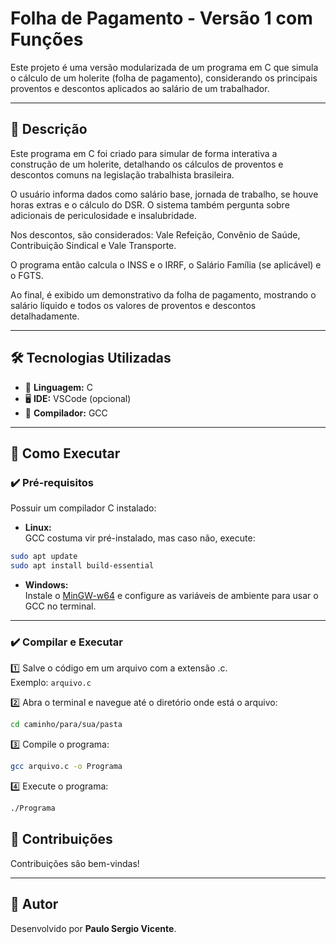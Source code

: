 # Folha de Pagamento - Versão 1 com Funções

Este projeto é uma versão modularizada de um programa em C que simula o cálculo de um holerite (folha de pagamento), considerando os principais proventos e descontos aplicados ao salário de um trabalhador.

---

## 📜 Descrição

Este programa em C foi criado para simular de forma interativa a construção de um holerite, detalhando os cálculos de proventos e descontos comuns na legislação trabalhista brasileira.

O usuário informa dados como salário base, jornada de trabalho, se houve horas extras e o cálculo do DSR. O sistema também pergunta sobre adicionais de periculosidade e insalubridade.

Nos descontos, são considerados: Vale Refeição, Convênio de Saúde, Contribuição Sindical e Vale Transporte.

O programa então calcula o INSS e o IRRF, o Salário Família (se aplicável) e o FGTS.

Ao final, é exibido um demonstrativo da folha de pagamento, mostrando o salário líquido e todos os valores de proventos e descontos detalhadamente.

---

## 🛠️ Tecnologias Utilizadas

- 🧠 **Linguagem:** C
- 🖥️ **IDE:** VSCode (opcional)
- 🔧 **Compilador:** GCC

---

## 🚀 Como Executar

### ✔️ Pré-requisitos

Possuir um compilador C instalado:

- **Linux:**  
GCC costuma vir pré-instalado, mas caso não, execute:  
```bash
sudo apt update
sudo apt install build-essential
```

- **Windows:**  
Instale o [MinGW-w64](https://www.mingw-w64.org/) e configure as variáveis de ambiente para usar o GCC no terminal.

---

### ✔️ Compilar e Executar

1️⃣ Salve o código em um arquivo com a extensão .c.  
Exemplo: ```arquivo.c```

2️⃣ Abra o terminal e navegue até o diretório onde está o arquivo:  
```bash
cd caminho/para/sua/pasta
```

3️⃣ Compile o programa:  
```bash
gcc arquivo.c -o Programa
```

4️⃣ Execute o programa:  
```bash
./Programa
```

## 🤝 Contribuições

Contribuições são bem-vindas!  

---

## 🙌 Autor

Desenvolvido por **Paulo Sergio Vicente**. 
